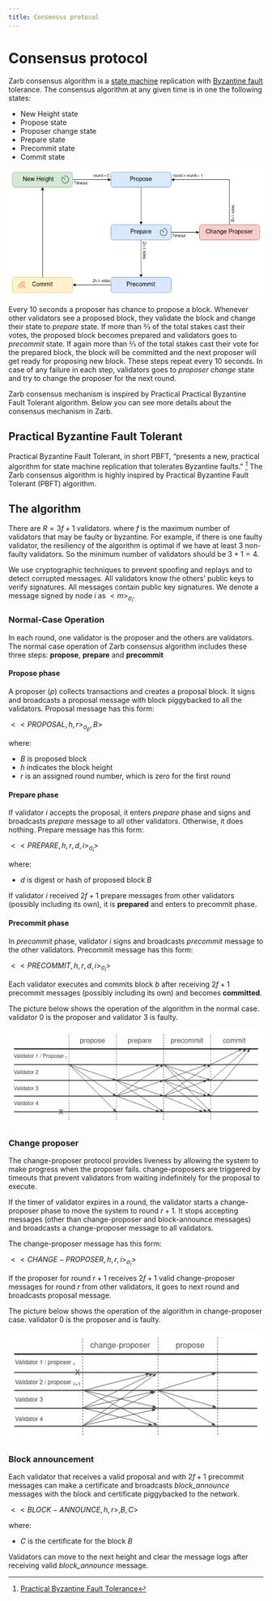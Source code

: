 ```yaml
---
title: Consensus protocol
---
```


# Consensus protocol

Zarb consensus algorithm is a [state machine](https://en.wikipedia.org/wiki/Finite-state_machine)
replication with [Byzantine fault](https://en.wikipedia.org/wiki/Byzantine_fault) tolerance. The
consensus algorithm at any given time is in one the following states:

- New Height state
- Propose state
- Proposer change state
- Prepare state
- Precommit state
- Commit state

![Zarb consensus states](../../assets/images/zarb_consensus_states.png)

Every 10 seconds a proposer has chance to propose a block. Whenever other validators see a proposed
block, they validate the block and change their state to _prepare_ state. If more than ⅔ of the
total stakes cast their votes, the proposed block becomes prepared and validators goes to
_precommit_ state. If again more than ⅔ of the total stakes cast their vote for the prepared block,
the block will be committed and the next proposer will get ready for proposing new block. These
steps repeat every 10 seconds. In case of any failure in each step, validators goes to _proposer
change_ state and try to change the proposer for the next round.

Zarb consensus mechanism is inspired by Practical Practical Byzantine Fault Tolerant algorithm.
Below you can see more details about the consensus mechanism in Zarb.

## Practical Byzantine Fault Tolerant

Practical Byzantine Fault Tolerant, in short PBFT, “presents a new, practical algorithm for state
machine replication that tolerates Byzantine faults." [^first] The Zarb consensus algorithm is
highly inspired by Practical Byzantine Fault Tolerant (PBFT) algorithm.

## The algorithm

There are <span v-pre>$R = 3f+1$</span> validators. where <span v-pre>$f$</span> is the maximum
number of validators that may be faulty or byzantine. For example, if there is one faulty validator,
the resiliency of the algorithm is optimal if we have at least <span v-pre>$3$</span> non-faulty
validators. So the minimum number of validators should be <span v-pre>$3+1=4$</span>.

We use cryptographic techniques to prevent spoofing and replays and to detect corrupted messages.
All validators know the others’ public keys to verify signatures. All messages contain public key
signatures. We denote a message signed by node <span v-pre>$i$</span> as
<span v-pre>$<m>_{\sigma _i}$</span>.

### Normal-Case Operation

In each round, one validator is the proposer and the others are validators. The normal case
operation of Zarb consensus algorithm includes these three steps: **propose**, **prepare** and
**precommit**

#### Propose phase

A proposer (<span v-pre>$p$</span>) collects transactions and creates a proposal block. It signs and
broadcasts a proposal message with block piggybacked to all the validators. Proposal message has
this form:

<span v-pre>$<<PROPOSAL,h,r>_{\sigma _p}, B>$</span>

where:

- <span v-pre>$B$</span> is proposed block
- <span v-pre>$h$</span> indicates the block height
- <span v-pre>$r$</span> is an assigned round number, which is zero for the first round

#### Prepare phase

If validator <span v-pre>$i$</span> accepts the proposal, it enters _prepare_ phase and signs and
broadcasts _prepare_ message to all other validators. Otherwise, it does nothing. Prepare message
has this form:

<span v-pre>$<<PREPARE,h,r,d,i>_{\sigma _i}>$</span>

where:

- <span v-pre>$d$</span> is digest or hash of proposed block <span v-pre>$B$</span>

If validator <span v-pre>$i$</span> received <span v-pre>$2f+1$</span> prepare messages from other
validators (possibly including its own), it is **prepared** and enters to precommit phase.

#### Precommit phase

In _precommit_ phase, validator <span v-pre>$i$</span> signs and broadcasts _precommit_ message to
the other validators. Precommit message has this form:

<span v-pre>$<<PRECOMMIT,h,r,d,i>_{\sigma _i}>$</span>

Each validator executes and commits block <span v-pre>$b$</span> after receiving
<span v-pre>$2f+1$</span> precommit messages (possibly including its own) and becomes **committed**.

The picture below shows the operation of the algorithm in the normal case. validator 0 is the
proposer and validator 3 is faulty.

![Normal execution](../../assets/images/zarb_consensus_normal_execution.png)

### Change proposer

The change-proposer protocol provides liveness by allowing the system to make progress when the
proposer fails. change-proposers are triggered by timeouts that prevent validators from waiting
indefinitely for the proposal to execute.

If the timer of validator expires in a round, the validator starts a change-proposer phase to move
the system to round <span v-pre>$r+1$</span>. It stops accepting messages (other than
change-proposer and block-announce messages) and broadcasts a change-proposer message to all
validators.

The change-proposer message has this form:

<span v-pre>$<<CHANGE-PROPOSER,h,r,i>_{\sigma _i}>$</span>

If the proposer for round <span v-pre>$r+1$</span> receives <span v-pre>$2f+1$</span> valid
change-proposer messages for round <span v-pre>$r$</span> from other validators, it goes to next
round and broadcasts proposal message.

The picture below shows the operation of the algorithm in change-proposer case. validator 0 is the
proposer and is faulty.

![Proposer change](../../assets/images/zarb_consensus_change_proposer.png)

### Block announcement

Each validator that receives a valid proposal and with <span v-pre>$2f+1$</span> precommit messages
can make a certificate and broadcasts _block_announce_ messages with the block and certificate
piggybacked to the network.

<span v-pre>$<<BLOCK-ANNOUNCE,h,r>,B,C>$</span>

where:

- <span v-pre>$C$</span> is the certificate for the block <span v-pre>$B$</span>

Validators can move to the next height and clear the message logs after receiving valid
_block_announce_ message.

[^first]:
    [Practical Byzantine Fault Tolerance](https://www.microsoft.com/en-us/research/wp-content/uploads/2017/01/thesis-mcastro.pdf)
